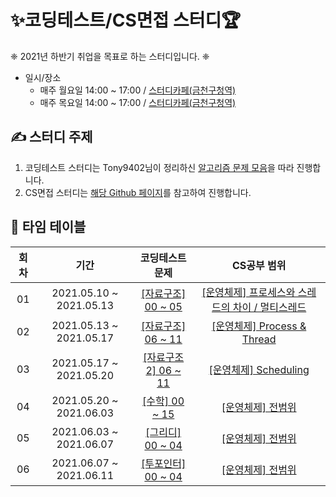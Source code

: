 # ✨코딩테스트/CS면접 스터디🏆

❈  2021년 하반기 취업을 목표로 하는 스터디입니다.  ❈ 
*  일시/장소
	* 매주 월요일 14:00 ~ 17:00 / [스터디카페(금천구청역)](http://naver.me/x8lDxShQ)
	* 매주 목요일 14:00 ~ 17:00 / [스터디카페(금천구청역)](http://naver.me/x8lDxShQ)

## ✍ 스터디 주제
1. 코딩테스트 스터디는 Tony9402님이 정리하신 [알고리즘 문제 모음](https://github.com/tony9402/baekjoon#-%EC%A4%91%EC%9A%94%EF%B8%8F%EF%B8%8F-)을 따라 진행합니다. 
2. CS면접 스터디는 [해당 Github 페이지](https://github.com/SSAFY-CS-STUDY/Tech_interview)를  참고하여 진행합니다. 


## 📅 타임 테이블

|회차|기간|코딩테스트 문제|CS공부 범위|
| :--: | :---------: | :-----------------: | :------: |
| 01 | 2021.05.10 ~ 2021.05.13 | [[자료구조] 00 ~ 05](https://github.com/tony9402/baekjoon/tree/main/data_structure) | [[운영체제] 프로세스와 스레드의 차이 / 멀티스레드](https://github.com/JaeYeopHan/Interview_Question_for_Beginner/tree/master/OS)
| 02 | 2021.05.13 ~ 2021.05.17 | [[자료구조] 06 ~ 11](https://github.com/tony9402/baekjoon/tree/main/data_structure) | [[운영체제] Process & Thread](https://github.com/SSAFY-CS-STUDY/Tech_interview/blob/main/03.Operating_system/README.md)
| 03 | 2021.05.17 ~ 2021.05.20 | [[자료구조2] 06 ~ 11](https://github.com/tony9402/baekjoon/tree/main/data_structure2) | [[운영체제] Scheduling ](https://github.com/SSAFY-CS-STUDY/Tech_interview/blob/main/03.Operating_system/README.md#scheduling-%EB%8B%B5%EB%B3%80)
| 04 | 2021.05.20 ~ 2021.06.03 | [[수학] 00 ~ 15](https://github.com/tony9402/baekjoon/tree/main/math) | [[운영체제] 전범위 ](https://github.com/SSAFY-CS-STUDY/Tech_interview/blob/main/03.Operating_system)
| 05 | 2021.06.03 ~ 2021.06.07 | [[그리디] 00 ~ 04](https://github.com/tony9402/baekjoon/tree/main/greedy) | [[운영체제] 전범위](https://github.com/SSAFY-CS-STUDY/Tech_interview/tree/main/03.Operating_system)
| 06 | 2021.06.07 ~ 2021.06.11 | [[투포인터] 00 ~ 04](https://github.com/tony9402/baekjoon/tree/main/two_pointer) | [[운영체제] 전범위](https://github.com/SSAFY-CS-STUDY/Tech_interview/tree/main/03.Operating_system)
